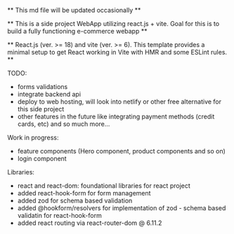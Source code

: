 ** This md file will be updated occasionally **

** This is a side project WebApp utilizing react.js + vite. Goal for this is to build a fully functioning e-commerce webapp **

** React.js (ver. >= 18) and vite (ver. >= 6). This template provides a minimal setup to get React working in Vite with HMR and some ESLint rules. **

TODO:

- forms validations
- integrate backend api
- deploy to web hosting, will look into netlify or other free alternative for this side project
- other features in the future like integrating payment methods (credit cards, etc) and so much more...

Work in progress:

- feature components (Hero component, product components and so on)
- login component

Libraries:

- react and react-dom: foundational libraries for react project
- added react-hook-form for form management
- added zod for schema based validation
- added @hookform/resolvers for implementation of zod - schema based validatin for react-hook-form
- added react routing via react-router-dom @ 6.11.2
